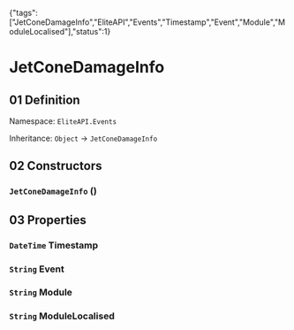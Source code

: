 {"tags":["JetConeDamageInfo","EliteAPI","Events","Timestamp","Event","Module","ModuleLocalised"],"status":1}

# JetConeDamageInfo

## 01 Definition

Namespace: `EliteAPI.Events`

Inheritance: `Object` → `JetConeDamageInfo`

## 02 Constructors

### `JetConeDamageInfo` ()

## 03 Properties

### `DateTime` Timestamp

### `String` Event

### `String` Module

### `String` ModuleLocalised

